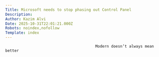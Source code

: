```yaml
---
Title: Microsoft needs to stop phasing out Control Panel
Description: 
Author: Kazim Alvi
Date: 2025-10-31T22:01:21.000Z
Robots: noindex,nofollow
Template: index
---
```


                                            Modern doesn’t always mean better
                                        